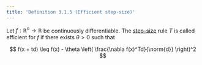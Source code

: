 ```yaml
---
title: 'Definition 3.1.5 (Efficient step-size)'
---
```


Let $f:{\mathbb R}^n\to{\mathbb R}$ be continuously differentiable.
The [step-size](#onlinear-optimization/step-size-rule) rule $T$ is called efficient for $f$
if there exists $\theta > 0$ such that

$$
f(x + td)
\leq
f(x) - \theta
\left(
\frac{\nabla f(x)^Td}{\norm{d}}
\right)^2
$$
